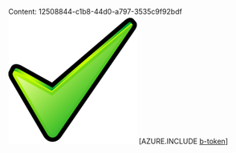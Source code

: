 Content: 12508844-c1b8-44d0-a797-3535c9f92bdf![image](9a42fa32-627d-41c4-a023-b80e0d96ebb4.png)
[AZURE.INCLUDE [b-token](79da0651-8052-4b89-a2e0-4a7f18b03b48.md)]
